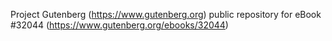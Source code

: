 Project Gutenberg (https://www.gutenberg.org) public repository for eBook #32044 (https://www.gutenberg.org/ebooks/32044)
